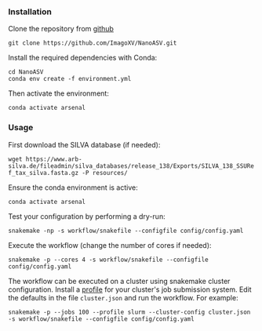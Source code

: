 
### Installation

Clone the repository from [github](https://github.com/cbib/arsenal.git)

```git clone https://github.com/ImagoXV/NanoASV.git```

Install the required dependencies with Conda:
```
cd NanoASV
conda env create -f environment.yml
```

Then activate the environment:

```conda activate arsenal```

### Usage

First download the SILVA database (if needed):

```wget https://www.arb-silva.de/fileadmin/silva_databases/release_138/Exports/SILVA_138_SSURef_tax_silva.fasta.gz -P resources/```


Ensure the conda environment is active:
```
conda activate arsenal
```

Test your configuration by performing a dry-run:

```
snakemake -np -s workflow/snakefile --configfile config/config.yaml
```

Execute the workflow (change the number of cores if needed):
```
snakemake -p --cores 4 -s workflow/snakefile --configfile config/config.yaml
```


The workflow can be executed on a cluster using snakemake cluster configuration. Install a [profile](https://github.com/Snakemake-Profiles) for your cluster's job submission system. Edit the defaults in the file `cluster.json` and run the workflow. For example:

```
snakemake -p --jobs 100 --profile slurm --cluster-config cluster.json -s workflow/snakefile --configfile config/config.yaml
```



